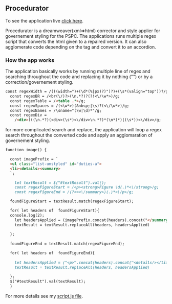 ## Procedurator
To see the application live [click here](http://procedurator.ianb.digital/).

Procedurator is a dreamweaver(xml=>html) corrector and style applier for governement styling for the PSPC. The applications runs multiple regex script that converts the html given to a repaired version. It can also agglomerate code depending on the tag and convert it to an accordion.

### How the app works
The application basically works by running multiple line of regex and searching throughout the code and replacing it by nothing ("") or by a correction/governement styling.
```markdown
const regexWidth = /(((width=")+(\d*(%|px)?)")?)+(\s*(valign="top"))?/g;
  const regexBR = /<br(\/)?>(\n.*?)?(?!<\/\w*>)/g;
  const regexTable = /<table .*>/g;
  const regexSpaces = /(<\w*>)(&nbsp;|\s)?(<\/\w*>)/g;
  const regexNames = /\sname="(\w|\d)*"/g;
  const regexDiv =
    /<div>(((\n.*?)(<div>(\s*)<\/div>\n.*?)*(\n*)*)|(\s*))<\/div>/g;
```
for more complicated search and replace, the application will loop a regex search throughout the converted code and apply an agglomaration of governement styling.

```markdown
function image() {

  const imagePrefix = `
  <ul class="list-unstyled" id="duties-a">
  <li><details><summary>
  `;

    let textResult = $("#textResult").val(); 
    const regexFigureStart = /<p><strong>Figure \d(.)*<\/strong>/g;
    const regexFigureEnd = /(?<=<\/summary>)(.)*<\/p>/g;

  foundFigureStart = textResult.match(regexFigureStart);

  for( let headers of  foundFigureStart){
  console.log(2);
    let headersApplied = (imagePrefix.concat(headers).concat("</summary>"))
    textResult = textResult.replaceAll(headers, headersApplied)
 
  };
      
  foundFigureEnd = textResult.match(regexFigureEnd);

  for( let headers of  foundFigureEnd){
  
    let headersApplied = ("<p>".concat(headers).concat("<details/></li></ul>"))
    textResult = textResult.replaceAll(headers, headersApplied)
 
  };
  $("#textResult").val(textResult);
  }
```

For more details see my [script.js file](https://github.com/IanBedard/procedurator/blob/main/script.js).

